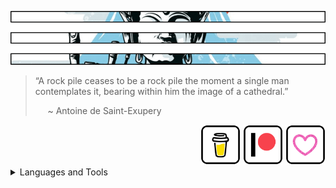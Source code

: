 ![hmmm...](https://github.com/Justin-Byrne/Justin-Byrne/blob/main/images/temple_top.png)

> “A rock pile ceases to be a rock pile the moment a single man contemplates it, bearing within him the image of a cathedral.”
>
> &nbsp;&nbsp;&nbsp;&nbsp; ~ Antoine de Saint-Exupery

<div align="right">
<a href="https://www.buymeacoffee.com/byrnesystems" target="_new"><img src="https://github.com/Justin-Byrne/Justin-Byrne/blob/main/images/buy-me-a-coffee-button_trans.png" width="64" /></a>
<a href="https://www.patreon.com/byrnesystems" target="_new"><img src="https://github.com/Justin-Byrne/Justin-Byrne/blob/main/images/patreon-button_trans.png" width="64" /></a>
<a href="https://github.com/sponsors/Justin-Byrne" target="_new"><img src="https://github.com/Justin-Byrne/Justin-Byrne/blob/main/images/github-sponsor-button_trans.png" width="64" /></a>
</div>

<details>

<summary>Languages and Tools</summary>

<p>

| Language                                                                                                                                                                                                                                                                           | Frontend                                                                                                                                                                                                                                                                           | Database                                                                                                                                                                                                                                                                           | Devops                                                                                                                                                                                                                                                                             | Frameworks                                                                                                                                                                                                                                                                         | System                                                                                                                                                                                                                                                                             | Software                                                                                                                                                                                                                                                                           |
| :--------------------------------------------------------------------------------------------------------------------------------------------------------------------------------------------------------------------------------------------------------------------------------: | :--------------------------------------------------------------------------------------------------------------------------------------------------------------------------------------------------------------------------------------------------------------------------------: | :--------------------------------------------------------------------------------------------------------------------------------------------------------------------------------------------------------------------------------------------------------------------------------: | :--------------------------------------------------------------------------------------------------------------------------------------------------------------------------------------------------------------------------------------------------------------------------------: | :--------------------------------------------------------------------------------------------------------------------------------------------------------------------------------------------------------------------------------------------------------------------------------: | :--------------------------------------------------------------------------------------------------------------------------------------------------------------------------------------------------------------------------------------------------------------------------------: | :--------------------------------------------------------------------------------------------------------------------------------------------------------------------------------------------------------------------------------------------------------------------------------: |
| <a href="https://www.cprogramming.com/"                           target="_blank" rel="noreferrer"><img src="https://raw.githubusercontent.com/devicons/devicon/master/icons/c/c-original.svg"                                    alt="c"             width="40" height="40"/></a> | <a href="https://www.w3.org/html/"                                target="_blank" rel="noreferrer"><img src="https://raw.githubusercontent.com/devicons/devicon/master/icons/html5/html5-original-wordmark.svg"                   alt="html5"         width="40" height="40"/></a> | <a href="https://www.mysql.com/"                                  target="_blank" rel="noreferrer"><img src="https://raw.githubusercontent.com/devicons/devicon/master/icons/mysql/mysql-original.svg"                            alt="mysql"         width="40" height="40"/></a> | <a href="https://www.gnu.org/software/bash/"                      target="_blank" rel="noreferrer"><img src="https://raw.githubusercontent.com/devicons/devicon/master/icons/bash/bash-original.svg"                              alt="bash"          width="40" height="40"/></a> | <a href="https://dotnet.microsoft.com/"                           target="_blank" rel="noreferrer"><img src="https://raw.githubusercontent.com/devicons/devicon/master/icons/dot-net/dot-net-original-wordmark.svg"               alt="dotnet"        width="40" height="40"/></a> | <a href="https://www.linux.org/"                                  target="_blank" rel="noreferrer"><img src="https://raw.githubusercontent.com/devicons/devicon/master/icons/linux/linux-original.svg"                            alt="linux"         width="40" height="40"/></a> | <a href="https://www.adobe.com/in/products/illustrator.html"      target="_blank" rel="noreferrer"><img src="https://raw.githubusercontent.com/devicons/devicon/master/icons/illustrator/illustrator-plain.svg"                   alt="illustrator"   width="40" height="40"/></a> |
| <a href="https://www.w3schools.com/cpp/"                          target="_blank" rel="noreferrer"><img src="https://raw.githubusercontent.com/devicons/devicon/master/icons/cplusplus/cplusplus-original.svg"                    alt="cplusplus"     width="40" height="40"/></a> | <a href="https://www.w3schools.com/css/"                          target="_blank" rel="noreferrer"><img src="https://raw.githubusercontent.com/devicons/devicon/master/icons/css3/css3-original-wordmark.svg"                     alt="css3"          width="40" height="40"/></a> | <a href="https://www.microsoft.com/en-us/sql-server"              target="_blank" rel="noreferrer"><img src="https://raw.githubusercontent.com/devicons/devicon/master/icons/microsoftsqlserver/microsoftsqlserver-plain.svg"     alt="mssql"         width="40" height="40"/></a> | <a href="https://en.wikipedia.org/wiki/MS-DOS"                    target="_blank" rel="noreferrer"><img src="https://raw.githubusercontent.com/devicons/devicon/master/icons/msdos/msdos-original.svg"                            alt="msdos"         width="40" height="40"/></a> | <a href="https://dotnet.microsoft.com/"                           target="_blank" rel="noreferrer"><img src="https://raw.githubusercontent.com/devicons/devicon/master/icons/dotnetcore/dotnetcore-original.svg"                  alt="dotnetcore"    width="40" height="40"/></a> | <a href="https://www.debian.org/"                                 target="_blank" rel="noreferrer"><img src="https://raw.githubusercontent.com/devicons/devicon/master/icons/debian/debian-original.svg"                          alt="debian"        width="40" height="40"/></a> | <a href="https://www.photoshop.com/en"                            target="_blank" rel="noreferrer"><img src="https://raw.githubusercontent.com/devicons/devicon/master/icons/photoshop/photoshop-line.svg"                        alt="photoshop"     width="40" height="40"/></a> |
| <a href="https://www.w3schools.com/cs/"                           target="_blank" rel="noreferrer"><img src="https://raw.githubusercontent.com/devicons/devicon/master/icons/csharp/csharp-original.svg"                          alt="csharp"        width="40" height="40"/></a> | <a href="https://sass-lang.com"                                   target="_blank" rel="noreferrer"><img src="https://raw.githubusercontent.com/devicons/devicon/master/icons/sass/sass-original.svg"                              alt="sass"          width="40" height="40"/></a> | <a href="https://www.postgresql.org"                              target="_blank" rel="noreferrer"><img src="https://raw.githubusercontent.com/devicons/devicon/master/icons/postgresql/postgresql-original-wordmark.svg"         alt="postgresql"    width="40" height="40"/></a> | <a href="https://git-scm.com/"                                    target="_blank" rel="noreferrer"><img src="https://raw.githubusercontent.com/devicons/devicon/master/icons/git/git-original.svg"                                alt="git"           width="40" height="40"/></a> | <a href="https://www.libsdl.org/"                                 target="_blank" rel="noreferrer"><img src="https://raw.githubusercontent.com/devicons/devicon/master/icons/sdl/sdl-original.svg"                                alt="dotnetcore"    width="40" height="40"/></a> | <a href="https://ubuntu.com/"                                     target="_blank" rel="noreferrer"><img src="https://raw.githubusercontent.com/devicons/devicon/master/icons/ubuntu/ubuntu-plain.svg"                             alt="ubuntu"        width="40" height="40"/></a> | <a href="https://www.blender.org/"                                target="_blank" rel="noreferrer"><img src="https://raw.githubusercontent.com/devicons/devicon/master/icons/blender/blender-original.svg"                        alt="blender"       width="40" height="40"/></a> |
| <a href="https://www.java.com"                                    target="_blank" rel="noreferrer"><img src="https://raw.githubusercontent.com/devicons/devicon/master/icons/java/java-original.svg"                              alt="java"          width="40" height="40"/></a> | <a href="https://lesscss.org/"                                    target="_blank" rel="noreferrer"><img src="https://raw.githubusercontent.com/devicons/devicon/master/icons/less/less-plain-wordmark.svg"                        alt="less"          width="40" height="40"/></a> | <a href="https://www.sqlite.org/"                                 target="_blank" rel="noreferrer"><img src="https://raw.githubusercontent.com/devicons/devicon/master/icons/sqlite/sqlite-original-wordmark.svg"                 alt="sqlite"        width="40" height="40"/></a> | <a href="https://www.man7.org/linux/man-pages/man1/ssh.1.html"    target="_blank" rel="noreferrer"><img src="https://raw.githubusercontent.com/devicons/devicon/master/icons/ssh/ssh-original-wordmark.svg"                       alt="ssh"           width="40" height="40"/></a> | <a href="https://www.sfml-dev.org/"                               target="_blank" rel="noreferrer"><img src="https://www.sfml-dev.org/download/goodies/sfml-logo.svg"                                                             alt="sfml"          width="80" height="30"/></a> | <a href="https://www.fedoraproject.org/"                          target="_blank" rel="noreferrer"><img src="https://raw.githubusercontent.com/devicons/devicon/master/icons/fedora/fedora-original.svg"                          alt="fedora"        width="40" height="40"/></a> | <a href="https://www.gimp.org/"                                   target="_blank" rel="noreferrer"><img src="https://raw.githubusercontent.com/devicons/devicon/master/icons/gimp/gimp-original.svg"                              alt="gimp"          width="40" height="40"/></a> |
| <a href="https://www.python.org"                                  target="_blank" rel="noreferrer"><img src="https://raw.githubusercontent.com/devicons/devicon/master/icons/python/python-original.svg"                          alt="python"        width="40" height="40"/></a> | <a href="https://getbootstrap.com"                                target="_blank" rel="noreferrer"><img src="https://raw.githubusercontent.com/devicons/devicon/master/icons/bootstrap/bootstrap-plain-wordmark.svg"              alt="bootstrap"     width="40" height="40"/></a> | <a href="https://www.mongodb.com/"                                target="_blank" rel="noreferrer"><img src="https://raw.githubusercontent.com/devicons/devicon/master/icons/mongodb/mongodb-original-wordmark.svg"               alt="mongodb"       width="40" height="40"/></a> | <a href="https://putty.org/"                                      target="_blank" rel="noreferrer"><img src="https://raw.githubusercontent.com/devicons/devicon/master/icons/putty/putty-original.svg"                            alt="putty"         width="40" height="40"/></a> | <a href="https://nodejs.org"                                      target="_blank" rel="noreferrer"><img src="https://raw.githubusercontent.com/devicons/devicon/master/icons/nodejs/nodejs-original-wordmark.svg"                 alt="nodejs"        width="40" height="40"/></a> | <a href="https://www.redhat.com/en"                               target="_blank" rel="noreferrer"><img src="https://raw.githubusercontent.com/devicons/devicon/master/icons/redhat/redhat-original.svg"                          alt="redhat"        width="40" height="40"/></a> | <a href="https://inkscape.org/"                                   target="_blank" rel="noreferrer"><img src="https://raw.githubusercontent.com/devicons/devicon/master/icons/inkscape/inkscape-original.svg"                      alt="inkscape"      width="40" height="40"/></a> |
| <a href="https://developer.mozilla.org/en-US/docs/Web/JavaScript" target="_blank" rel="noreferrer"><img src="https://raw.githubusercontent.com/devicons/devicon/master/icons/javascript/javascript-original.svg"                  alt="javascript"    width="40" height="40"/></a> | <a href="https://get.foundation/"                                 target="_blank" rel="noreferrer"><img src="https://raw.githubusercontent.com/devicons/devicon/master/icons/foundation/foundation-original.svg"                  alt="foundation"    width="40" height="40"/></a> |                                                                                                                                                                                                                                                                                    | <a href="https://filezilla-project.org/"                          target="_blank" rel="noreferrer"><img src="https://raw.githubusercontent.com/devicons/devicon/master/icons/filezilla/filezilla-plain.svg"                       alt="filezilla"     width="40" height="40"/></a> | <a href="https://laravel.com/"                                    target="_blank" rel="noreferrer"><img src="https://raw.githubusercontent.com/devicons/devicon/master/icons/laravel/laravel-plain.svg"                           alt="laravel"       width="40" height="40"/></a> | <a href="https://www.apple.com/"                                  target="_blank" rel="noreferrer"><img src="https://raw.githubusercontent.com/devicons/devicon/master/icons/apple/apple-original.svg"                            alt="apple"         width="40" height="40"/></a> |                                                                                                                                                                                                                                                                                    |
| <a href="https://www.typescriptlang.org/"                         target="_blank" rel="noreferrer"><img src="https://raw.githubusercontent.com/devicons/devicon/master/icons/typescript/typescript-original.svg"                  alt="typescript"    width="40" height="40"/></a> | <a href="https://materializecss.com/"                             target="_blank" rel="noreferrer"><img src="https://raw.githubusercontent.com/prplx/svg-logos/5585531d45d294869c4eaab4d7cf2e9c167710a9/svg/materialize.svg"      alt="materialize"   width="40" height="40"/></a> |                                                                                                                                                                                                                                                                                    | <a href="https://www.docker.com/"                                 target="_blank" rel="noreferrer"><img src="https://raw.githubusercontent.com/devicons/devicon/master/icons/docker/docker-original-wordmark.svg"                 alt="docker"        width="40" height="40"/></a> |                                                                                                                                                                                                                                                                                    | <a href="https://www.microsoft.com/en-us/windows?r=1"             target="_blank" rel="noreferrer"><img src="https://raw.githubusercontent.com/devicons/devicon/master/icons/windows8/windows8-original.svg"                      alt="windows"       width="40" height="40"/></a> |                                                                                                                                                                                                                                                                                    |
| <a href="https://coffeescript.org"                                target="_blank" rel="noreferrer"><img src="https://raw.githubusercontent.com/devicons/devicon/master/icons/coffeescript/coffeescript-original-wordmark.svg"     alt="coffeescript"  width="40" height="40"/></a> |                                                                                                                                                                                                                                                                                    |                                                                                                                                                                                                                                                                                    | <a href="https://www.jenkins.io"                                  target="_blank" rel="noreferrer"><img src="https://raw.githubusercontent.com/devicons/devicon/master/icons/jenkins/jenkins-original.svg"                        alt="jenkins"       width="40" height="40"/></a> |                                                                                                                                                                                                                                                                                    |                                                                                                                                                                                                                                                                                    |                                                                                                                                                                                                                                                                                    |
| <a href="https://www.php.net"                                     target="_blank" rel="noreferrer"><img src="https://raw.githubusercontent.com/devicons/devicon/master/icons/php/php-original.svg"                                alt="php"           width="40" height="40"/></a> |                                                                                                                                                                                                                                                                                    |                                                                                                                                                                                                                                                                                    | <a href="https://www.selenium.dev"                                target="_blank" rel="noreferrer"><img src="https://raw.githubusercontent.com/devicons/devicon/master/icons/selenium/selenium-original.svg"                      alt="selenium"      width="40" height="40"/></a> |                                                                                                                                                                                                                                                                                    |                                                                                                                                                                                                                                                                                    |                                                                                                                                                                                                                                                                                    |                                                                                                                                                                                                                                                                             |
| <a href="https://www.perl.org/"                                   target="_blank" rel="noreferrer"><img src="https://raw.githubusercontent.com/devicons/devicon/master/icons/perl/perl-original.svg"                              alt="perl"          width="40" height="40"/></a> |                                                                                                                                                                                                                                                                                    |                                                                                                                                                                                                                                                                                    | <a href="https://github.com/puppeteer/puppeteer"                  target="_blank" rel="noreferrer"><img src="https://www.vectorlogo.zone/logos/pptrdev/pptrdev-official.svg"                                                      alt="puppeteer"     width="40" height="40"/></a> |                                                                                                                                                                                                                                                                                    |                                                                                                                                                                                                                                                                                    |                                                                                                                                                                                                                                                                                    |
|                                                                                                                                                                                                                                                                                    |                                                                                                                                                                                                                                                                                    |                                                                                                                                                                                                                                                                                    | <a href="https://postman.com"                                     target="_blank" rel="noreferrer"><img src="https://www.vectorlogo.zone/logos/getpostman/getpostman-icon.svg"                                                    alt="postman"       width="40" height="40"/></a> |                                                                                                                                                                                                                                                                                    |                                                                                                                                                                                                                                                                                    |                                                                                                                                                                                                                                                                                    |
|                                                                                                                                                                                                                                                                                    |                                                                                                                                                                                                                                                                                    |                                                                                                                                                                                                                                                                                    | <a href="https://www.atlassian.com/software/jira"                 target="_blank" rel="noreferrer"><img src="https://raw.githubusercontent.com/devicons/devicon/master/icons/jira/jira-original.svg"                              alt="jira"          width="40" height="40"/></a> |                                                                                                                                                                                                                                                                                    |                                                                                                                                                                                                                                                                                    |                                                                                                                                                                                                                                                                                    |

<!-- https://github.com/Justin-Byrne/Justin-Byrne/blob/main/images/buy-me-a-coffee-64.svg -->

</p>

</details>
